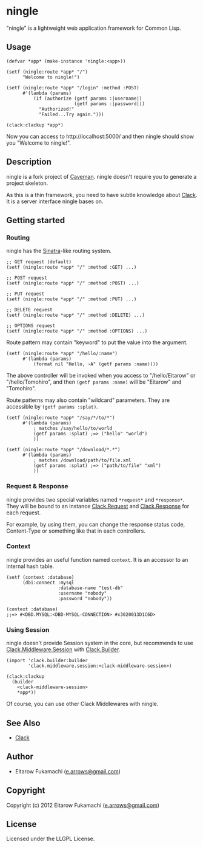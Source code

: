 # ningle

"ningle" is a lightweight web application framework for Common Lisp.

## Usage

```common-lisp
(defvar *app* (make-instance 'ningle:<app>))

(setf (ningle:route *app* "/")
      "Welcome to ningle!")

(setf (ningle:route *app* "/login" :method :POST)
      #'(lambda (params)
          (if (authorize (getf params :|username|)
                         (getf params :|password|))
            "Authorized!"
            "Failed...Try again.")))

(clack:clackup *app*)
```

Now you can access to http://localhost:5000/ and then ningle should show you "Welcome to ningle!".

## Description

ningle is a fork project of [Caveman](http://fukamachi.github.com/caveman/). ningle doesn't require you to generate a project skeleton.

As this is a thin framework, you need to have subtle knowledge about [Clack](http://clacklisp.org). It is a server interface ningle bases on.

## Getting started

### Routing

ningle has the [Sinatra](http://www.sinatrarb.com/)-like routing system.

```common-lisp
;; GET request (default)
(setf (ningle:route *app* "/" :method :GET) ...)

;; POST request
(setf (ningle:route *app* "/" :method :POST) ...)

;; PUT request
(setf (ningle:route *app* "/" :method :PUT) ...)

;; DELETE request
(setf (ningle:route *app* "/" :method :DELETE) ...)

;; OPTIONS request
(setf (ningle:route *app* "/" :method :OPTIONS) ...)
```

Route pattern may contain "keyword" to put the value into the argument.

```common-lisp
(setf (ningle:route *app* "/hello/:name")
      #'(lambda (params)
          (format nil "Hello, ~A" (getf params :name))))
```

The above controller will be invoked when you access to "/hello/Eitarow" or "/hello/Tomohiro", and then `(getf params :name)` will be "Eitarow" and "Tomohiro".

Route patterns may also contain "wildcard" parameters. They are accessible by `(getf params :splat)`.

```common-lisp
(setf (ningle:route *app* "/say/*/to/*")
      #'(lambda (params)
          ; matches /say/hello/to/world
          (getf params :splat) ;=> ("hello" "world")
          ))

(setf (ningle:route *app* "/download/*.*")
      #'(lambda (params)
          ; matches /download/path/to/file.xml
          (getf params :splat) ;=> ("path/to/file" "xml")
          ))
```

### Request & Response

ningle provides two special variables named `*request*` and `*response*`. They will be bound to an instance [Clack.Request](http://clacklisp.org/doc/clack.request.html) and [Clack.Response](http://clacklisp.org/doc/clack.response.html) for each request.

For example, by using them, you can change the response status code, Content-Type or something like that in each controllers.

### Context

ningle provides an useful function named `context`. It is an accessor to an internal hash table.

```common-lisp
(setf (context :database)
      (dbi:connect :mysql
                   :database-name "test-db"
                   :username "nobody"
                   :password "nobody"))

(context :database)
;;=> #<DBD.MYSQL:<DBD-MYSQL-CONNECTION> #x3020013D1C6D>
```

### Using Session

ningle doesn't provide Session system in the core, but recommends to use [Clack.Middleware.Session](http://clacklisp.org/doc/clack.middleware.session.html) with [Clack.Builder](http://clacklisp.org/doc/clack.builder.html).

```common-lisp
(import 'clack.builder:builder
        'clack.middleware.session:<clack-middleware-session>)

(clack:clackup
  (builder
    <clack-middleware-session>
    *app*))
```

Of course, you can use other Clack Middlewares with ningle.

## See Also

* [Clack](http://clacklisp.org/)

## Author

* Eitarow Fukamachi (e.arrows@gmail.com)

## Copyright

Copyright (c) 2012 Eitarow Fukamachi (e.arrows@gmail.com)

## License

Licensed under the LLGPL License.
